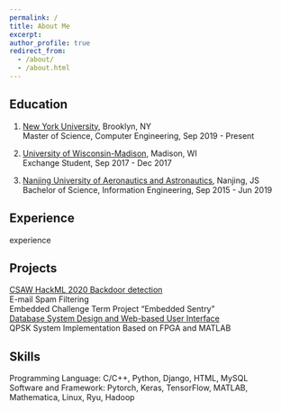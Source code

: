 ```yaml
---
permalink: /
title: About Me
excerpt: 
author_profile: true
redirect_from: 
  - /about/
  - /about.html
---
```


## Education
1. [New York University](https://www.nyu.edu/), Brooklyn, NY  
   Master of Science, Computer Engineering, Sep 2019 - Present

2. [University of Wisconsin-Madison](https://www.wisc.edu/), Madison, WI  
   Exchange Student, Sep 2017 - Dec 2017

3. [Nanjing University of Aeronautics and Astronautics](http://iao.nuaa.edu.cn/), Nanjing, JS  
   Bachelor of Science, Information Engineering, Sep 2015 - Jun 2019
   
## Experience
experience

## Projects
[CSAW HackML 2020 Backdoor detection](https://stephanessy.github.io/projects/csal-hackml-2020-backdoor-detection)  
E-mail Spam Filtering  
Embedded Challenge Term Project “Embedded Sentry”  
[Database System Design and Web-based User Interface](https://stephanessy.github.io/projects/database-system-design-and-web-based-user-interface)  
QPSK System Implementation Based on FPGA and MATLAB  

## Skills
Programming Language: C/C++, Python, Django, HTML, MySQL  
Software and Framework: Pytorch, Keras, TensorFlow, MATLAB, Mathematica, Linux, Ryu, Hadoop
